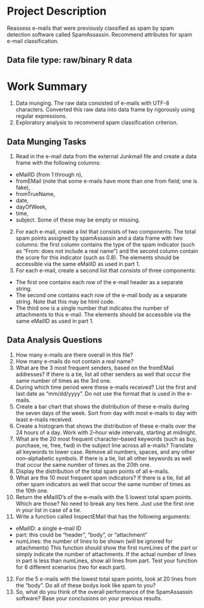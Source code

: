 # Project Description

Reassess e-mails that were previously classified as spam by spam detection software called SpamAssassin. Recommend attributes for spam e-mail classification.

## Data file type: raw/binary R data

# Work Summary
1. Data munging. The raw data consisted of e-mails with UTF-8 characters. Converted this raw data into data frame by rigorously using regular expressions.
2. Exploratory analysis to recommend spam classification criterion.

## Data Munging Tasks

1. Read in the e-mail data from the external Junkmail file and create a data frame with the following columns:
* eMailID (from 1 through n),
* fromEMail (note that some e-mails have more than one from field; one is fake),
* fromTrueName,
* date,
* dayOfWeek,
* time,
* subject. Some of these may be empty or missing.
2. For each e-mail, create a list that consists of two components: The total spam points assigned by spamAssassin and a data frame with two columns: the first column contains the type of the spam indicator (such as “From: does not include a real name”) and the second column contain the score for this indicator (such as 0.8). The elements should be accessible via the same eMailID as used in part 1.
3. For each e-mail, create a second list that consists of three components:
* The first one contains each row of the e-mail header as a separate string.
* The second one contains each row of the e-mail body as a separate string. Note that this may be html code.
* The third one is a single number that indicates the number of attachments to this e-mail. The elements should be accessible via the same eMailID as used in part 1.

## Data Analysis Questions

1. How many e-mails are there overall in this file?
2. How many e-mails do not contain a real name?
3. What are the 3 most frequent senders, based on the fromEMail addresses? If there is a tie, list all other senders as well that occur the same number of times as the 3rd one.
4. During which time period were these e-mails received? List the first and last date as “mm/dd/yyyy”. Do not use the format that is used in the e-mails.
5. Create a bar chart that shows the distribution of these e-mails during the seven days of the week. Sort from day with most e-mails to day with least e-mails received.
6. Create a histogram that shows the distribution of these e-mails over the 24 hours of a day. Work with 2–hour wide intervals, starting at midnight.
7. What are the 20 most frequent character–based keywords (such as buy, purchase, re, free, fwd) in the subject line across all e-mails? Translate all keywords to lower case. Remove all numbers, spaces, and any other non–alphabetic symbols. If there is a tie, list all other keywords as well that occur the same number of times as the 20th one.
8. Display the distribution of the total spam points of all e-mails.
9. What are the 10 most frequent spam indicators? If there is a tie, list all other spam indicators as well that occur the same number of times as the 10th one.
10. Return the eMailID’s of the e–mails with the 5 lowest total spam points. Which are those? No need to break any ties here. Just use the first one in your list in case of a tie.
11. Write a function called InspectEMail that has the following arguments:
* eMailID: a single e–mail ID
* part: this could be “header”, “body”, or “attachment”
* numLines: the number of lines to be shown (will be ignored for attachments) This function should show the first numLines of the part or simply indicate the number of attachments. If the actual number of lines in part is less than numLines, show all lines from part. Test your function for 6 different scenarios (two for each part).
12. For the 5 e-mails with the lowest total spam points, look at 20 lines from the “body”. Do all of these bodys look like spam to you?
13. So, what do you think of the overall performance of the SpamAssassin software? Base your conclusions on your previous results.
